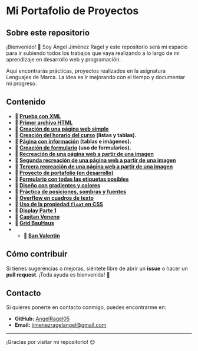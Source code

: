 # Mi Portafolio de Proyectos

## Sobre este repositorio
¡Bienvenido! 👋 Soy Ángel Jiménez Ragel y este repositorio será mi espacio para ir subiendo todos los trabajos que vaya realizando a lo largo de mi aprendizaje en desarrollo web y programación.

Aquí encontrarás prácticas, proyectos realizados en la asignatura Lenguajes de Marca. La idea es ir mejorando con el tiempo y documentar mi progreso.

## Contenido
- **📂 [Prueba con XML](../LDM/UD1_Act1/PruebaXML.xml)**
- **📂 [Primer archivo HTML](../LDM/UD2_Act1/Index.html)**
- **📂 [Creación de una página web simple](../LDM/UD2_Act2/Angel_actividad2.html)**
- **📂 [Creación del horario del curso](../LDM/UD2_Act3/Horario.html) (listas y tablas).**
- **📂 [Página con información](../LDM/UD2_Act4/G%C3%A9nerosMusicales.html) (tablas e imágenes).**
- **📂 [Creación de formulario](../LDM/UD2_Act5/Creaci%C3%B3nFormular%C3%ADo.html) (uso de formularios).**
- **📂 [Recreación de una página web a partir de una imagen](../LDM/UD3_Act1/Index.html)**
- **📂 [Segunda recreación de una página web a partir de una imagen](../LDM/UD3_Act2/Index.html)**
- **📂 [Tercera recreación de una página web a partir de una imagen](../LDM/UD3_Act2/News.html)**
- **📂 [Proyecto de portafolio (en desarrollo)](../LDM/UD3_Portafolio/WebPropia_Act6.html)**
- **📂 [Formulario con todas las etiquetas posibles](../LDM/Cuestionario/Index.html)**
- **📂 [Diseño con gradientes y colores](../LDM/GradiantesYColores/Index.html)**
- **📂 [Práctica de posiciones, sombras y fuentes](../LDM/positions-shadows-fonts/Index.html)**
- **📂 [Overflow en cuadros de texto](../LDM/Textos/Index.html)**
- **📂 [Uso de la propiedad `float` en CSS](../LDM/Flotante/Index.html)**
- **📂 [Display Parte 1](../LDM/DisplayParte1/Index.html)**
- **📂 [Capitan Veneno](../LDM/CapitanVeneno/Index.html)**
- **📂 [Grid BauHaus](../LDM/BauHaus/Index.html)**
- - **📂 [San Valentin](../LDM/SanValentin/Index.html)**

## Cómo contribuir
Si tienes sugerencias o mejoras, siéntete libre de abrir un **issue** o hacer un **pull request**. ¡Toda ayuda es bienvenida! 🚀

## Contacto
Si quieres ponerte en contacto conmigo, puedes encontrarme en:
- **GitHub:** [AngelRagel05](https://github.com/AngelRagel05)
- **Email:** [jimenezragelangel@gmail.com](mailto:jimenezragelangel@gmail.com)

---
¡Gracias por visitar mi repositorio! 😊